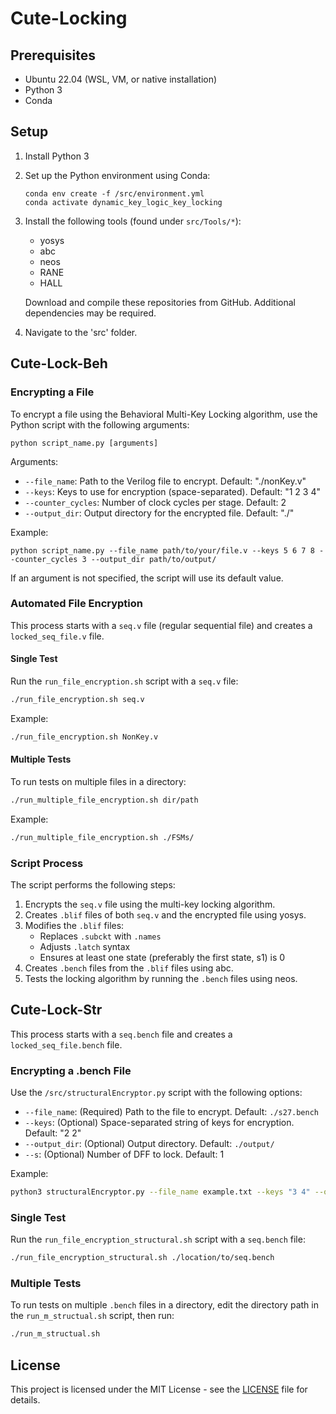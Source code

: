 # Cute-Locking

## Prerequisites

- Ubuntu 22.04 (WSL, VM, or native installation)
- Python 3
- Conda

## Setup

1. Install Python 3
2. Set up the Python environment using Conda:
   ```
   conda env create -f /src/environment.yml
   conda activate dynamic_key_logic_key_locking
   ```
3. Install the following tools (found under `src/Tools/*`):
   - yosys
   - abc
   - neos
   - RANE
   - HALL

   Download and compile these repositories from GitHub. Additional dependencies may be required.

4. Navigate to the 'src' folder.

## Cute-Lock-Beh 

### Encrypting a File

To encrypt a file using the Behavioral Multi-Key Locking algorithm, use the Python script with the following arguments:

```
python script_name.py [arguments]
```

Arguments:
- `--file_name`: Path to the Verilog file to encrypt. Default: "./nonKey.v"
- `--keys`: Keys to use for encryption (space-separated). Default: "1 2 3 4"
- `--counter_cycles`: Number of clock cycles per stage. Default: 2
- `--output_dir`: Output directory for the encrypted file. Default: "./"

Example:
```
python script_name.py --file_name path/to/your/file.v --keys 5 6 7 8 --counter_cycles 3 --output_dir path/to/output/
```

If an argument is not specified, the script will use its default value.

### Automated File Encryption

This process starts with a `seq.v` file (regular sequential file) and creates a `locked_seq_file.v` file.

#### Single Test

Run the `run_file_encryption.sh` script with a `seq.v` file:

```bash
./run_file_encryption.sh seq.v
```

Example:
```bash
./run_file_encryption.sh NonKey.v
```

#### Multiple Tests

To run tests on multiple files in a directory:

```bash
./run_multiple_file_encryption.sh dir/path
```

Example:
```bash
./run_multiple_file_encryption.sh ./FSMs/
```

### Script Process

The script performs the following steps:

1. Encrypts the `seq.v` file using the multi-key locking algorithm.
2. Creates `.blif` files of both `seq.v` and the encrypted file using yosys.
3. Modifies the `.blif` files:
   - Replaces `.subckt` with `.names`
   - Adjusts `.latch` syntax
   - Ensures at least one state (preferably the first state, s1) is 0
4. Creates `.bench` files from the `.blif` files using abc.
5. Tests the locking algorithm by running the `.bench` files using neos.

## Cute-Lock-Str

This process starts with a `seq.bench` file and creates a `locked_seq_file.bench` file.

### Encrypting a .bench File

Use the `/src/structuralEncryptor.py` script with the following options:

- `--file_name`: (Required) Path to the file to encrypt. Default: `./s27.bench`
- `--keys`: (Optional) Space-separated string of keys for encryption. Default: "2 2"
- `--output_dir`: (Optional) Output directory. Default: `./output/`
- `--s`: (Optional) Number of DFF to lock. Default: 1

Example:
```bash
python3 structuralEncryptor.py --file_name example.txt --keys "3 4" --output_dir "./encrypted_output/" --s 2
```

### Single Test

Run the `run_file_encryption_structural.sh` script with a `seq.bench` file:

```bash
./run_file_encryption_structural.sh ./location/to/seq.bench
```

### Multiple Tests

To run tests on multiple `.bench` files in a directory, edit the directory path in the `run_m_structual.sh` script, then run:

```bash
./run_m_structual.sh
```


<!-- ## Citation
```
@INPROCEEDINGS{KGL-Lock,
  author={Lopez, Kevin and Rezaei, Amin},
  booktitle={}, 
  title={Cure Lock: Multi-Key Logic}, 
  year={2025},
  volume={},
  number={},
  pages={},
  doi={}
  }
``` -->

## License
This project is licensed under the MIT License - see the [LICENSE](LICENSE) file for details.
